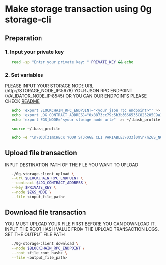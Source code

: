 # Make storage transaction using 0g storage-cli

## Preparation

### 1. Input your private key
 ```bash
    read -sp "Enter your private key: " PRIVATE_KEY && echo
 ```

### 2. Set variables
PLEASE INPUT YOUR STORAGE NODE URL (http://STORAGE_NODE_IP:5678) YOUR JSON RPC ENDPOINT (VALIDATOR_NODE_IP:8545) OR YOU CAN OUR ENDPOINTS PLEASE CHECK [README](https://github.com/hubofvalley/Testnet-Guides/blob/main/0g%20(zero-gravity)/README.md)

 ```bash
    echo 'export BLOCKCHAIN_RPC_ENDPOINT="<your json rpc endpoint>"' >> ~/.bash_profile
    echo 'export LOG_CONTRACT_ADDRESS="0x8873cc79c5b3b5666535C825205C9a128B1D75F1"' >> ~/.bash_profile
    echo 'export ZGS_NODE="<your storage node url>"' >> ~/.bash_profile

    source ~/.bash_profile

    echo -e "\n\033[31mCHECK YOUR STORAGE CLI VARIABLES\033[0m\n\nZGS_NODE: $ZGS_NODE\nLOG_CONTRACT_ADDRESS: $LOG_CONTRACT_ADDRESS\nBLOCKCHAIN_RPC_ENDPOINT: $BLOCKCHAIN_RPC_ENDPOINT\n\n"
 ```

## Upload file transaction
INPUT DESTINATION PATH OF THE FILE YOU WANT TO UPLOAD
 ```bash
    ./0g-storage-client upload \
    --url $BLOCKCHAIN_RPC_ENDPOINT \
    --contract $LOG_CONTRACT_ADDRESS \
    --key $PRIVATE_KEY \
    --node $ZGS_NODE \
    --file <input_file_path>
 ```

## Download file transaction
YOU MUST UPLOAD YOUR FILE FIRST BEFORE YOU CAN DOWNLOAD IT. INPUT THE ROOT HASH VALUE FROM THE UPLOAD TRANSACTION LOGS. SET THE OUTPUT FILE PATH
 ```bash
    ./0g-storage-client download \
    --node $BLOCKCHAIN_RPC_ENDPOINT \
    --root <file_root_hash> \
    --file <output_file_path>
 ```
